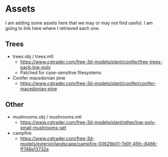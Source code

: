 # Assets

I am adding some assets here that we may or may not find useful. I am going to
link here where I retrieved each one.

## Trees

* trees.obj / trees.mtl
  * https://www.cgtrader.com/free-3d-models/plant/conifer/free-trees-pack-low-poly
  * Patched for case-sensitive filesystems
* Conifer macedonian pine
  * https://www.cgtrader.com/free-3d-models/plant/conifer/conifer-macedonian-pine

## Other

* mushrooms.obj / mushrooms.mtl
  * https://www.cgtrader.com/free-3d-models/plant/other/low-poly-small-mushrooms-set
* campfire
  * https://www.cgtrader.com/free-3d-models/exterior/landscape/campfire-03629b01-7d0f-45fc-8466-ff748e13732e
